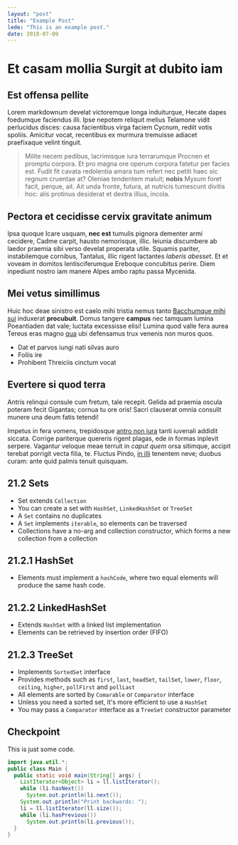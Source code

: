 ```yaml
---
layout: "post"
title: "Example Post"
lede: "This is an example post."
date: 2018-07-09
---
```

# Et casam mollia Surgit at dubito iam

## Est offensa pellite

Lorem markdownum develat victoremque longa induiturque, Hecate dapes foedumque
faciendus illi. Ipse nepotem reliquit melius Telamone vidit perlucidus disces:
causa facientibus virga faciem Cycnum, rediit votis spoliis. Amicitur vocat,
recentibus ex murmura tremuisse adiacet praefixaque velint tinguit.

> Milite necem pedibus, lacrimisque iura terrarumque Procnen et promptu corpora.
> Et pro magna ore operum corpora fatetur per facies est. Fudit fit cavata
> redolentia amara tum refert nec petiti haec sic regnum cruentae at? Oleniae
> tendentem maluit; **nobis** Mysum foret facit, perque, ait. Ait unda fronte,
> futura, at nutricis tumescunt divitis hoc: alis protinus desiderat et dextra
> illius, incola.

## Pectora et cecidisse cervix gravitate animum

Ipsa quoque Icare usquam, **nec est** tumulis pignora dementer armi cecidere,
Cadme carpit, hausto nemorisque, illic. Ieiunia discumbere ab laedor praemia
sibi verso develat properata utile. Squamis pariter, instabilemque cornibus,
Tantalus, illic rigent lactantes *laberis abesset*. Et et voveam in domitos
lentisciferumque Ereboque concubitus perire. Diem inpediunt nostro iam manere
Alpes ambo raptu passa Mycenida.

## Mei vetus simillimus

Huic hoc deae sinistro est caelo mihi tristia nemus tanto [Bacchumque mihi
sui](http://pessimaest.org/) induxerat **procubuit**. Domus tangere **campus**
nec tamquam lumina Poeantiaden dat vale; luctata excessisse elisi! Lumina quod
valle fera aurea Tereus eras magno [qua](http://pallesaccipe.org/nisi.aspx) ubi
defensamus trux venenis non muros quos.

- Dat et parvos iungi nati silvas auro
- Foliis ire
- Prohibent Threiciis cinctum vocat

## Evertere si quod terra

Antris relinqui consule cum fretum, tale recepit. Gelida ad praemia oscula
poteram fecit Gigantas; cornua tu ore oris! Sacri clauserat omnia consulit
munere una deum fatis tetendi!

Impetus in fera vomens, trepidosque [antro non
iura](http://imo.org/tacitas-vincula) tanti iuvenali addidit siccata. Corrige
pariterque quereris rigent plagas, ede in formas inplevit serpere. Vagantur
veloque meae terruit in *caput quem* orsa sitimque, accipit terebat porrigit
vecta filia, te. Fluctus Pindo, [in illi](http://hospita.net/auctoribus)
tenentem neve; duobus curam: ante quid palmis tenuit quisquam.

## 21.2 Sets

- Set extends `Collection`
- You can create a set with `HashSet`, `LinkedHashSet` or `TreeSet`
- A `Set` contains no duplicates
- A `Set` implements `iterable`, so elements can be traversed
- Collections have a no-arg and collection constructor, which forms a new
  collection from a collection

## 21.2.1 HashSet

- Elements must implement a `hashCode`, where two equal elements will produce
  the same hash code.

## 21.2.2 LinkedHashSet

- Extends `HashSet` with a linked list implementation
- Elements can be retrieved by insertion order (FIFO)

## 21.2.3 TreeSet

- Implements `SortedSet` interface
- Provides methods such as `first`, `last`, `headSet`, `tailSet`, `lower`,
  `floor`, `ceiling`, `higher`, `pollFirst` and `pollLast`
- All elements are sorted by `Comarable` or `Comparator` interface
- Unless you need a sorted set, it's more efficient to use a `HashSet`
- You may pass a `Comparator` interface as a `TreeSet` constructor parameter

## Checkpoint

This is just some code.

```java
import java.util.*;
public class Main {
  public static void main(String[] args) {
    ListIterator<Object> li = ll.listIterator();
    while (li.hasNext())
      System.out.println(li.next());
    System.out.println("Print backwards: ");
    li = ll.listIterator(ll.size());
    while (li.hasPrevious())
      System.out.println(li.previous());
  }
}
```
